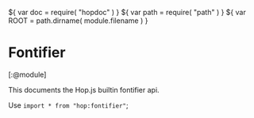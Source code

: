 ${ var doc = require( "hopdoc" ) }
${ var path = require( "path" ) }
${ var ROOT = path.dirname( module.filename ) }

Fontifier
=========
[:@module]

This documents the Hop.js builtin fontifier api.

Use `import * from "hop:fontifier"`;
